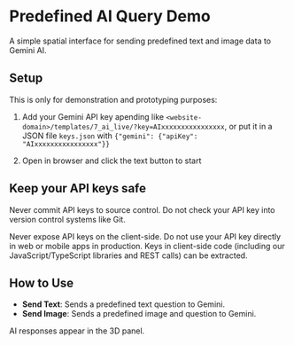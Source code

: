# Predefined AI Query Demo

A simple spatial interface for sending predefined text and image data to Gemini AI.

## Setup

This is only for demonstration and prototyping purposes:

1. Add your Gemini API key apending like `<website-domain>/templates/7_ai_live/?key=AIxxxxxxxxxxxxxxxx`,
   or put it in a JSON file `keys.json` with
   `{"gemini": {"apiKey": "AIxxxxxxxxxxxxxxxx"}}`

2. Open in browser and click the text button to start

## Keep your API keys safe

Never commit API keys to source control. Do not check your API key into version
control systems like Git.

Never expose API keys on the client-side. Do not use your API key directly in
web or mobile apps in production. Keys in client-side code
(including our JavaScript/TypeScript libraries and REST calls) can be extracted.

## How to Use

- **Send Text**: Sends a predefined text question to Gemini.
- **Send Image**: Sends a predefined image and question to Gemini.

AI responses appear in the 3D panel.
